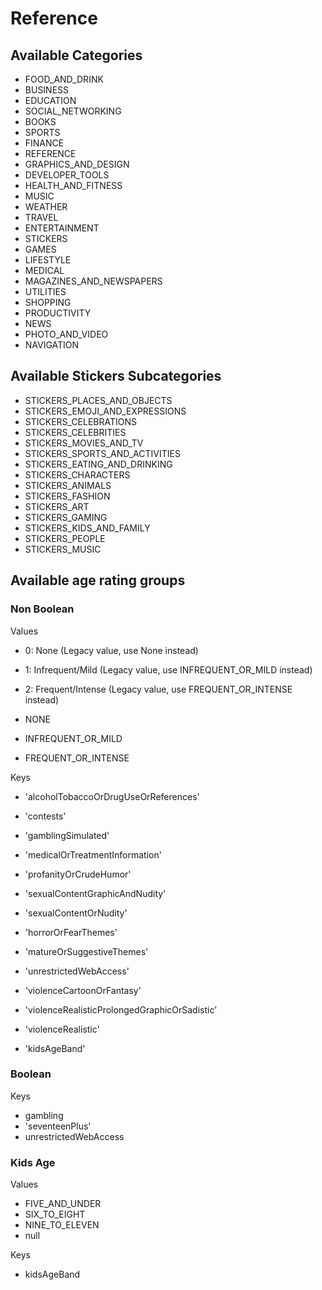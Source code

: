 

# Reference

## Available Categories
* FOOD_AND_DRINK
* BUSINESS
* EDUCATION
* SOCIAL_NETWORKING
* BOOKS
* SPORTS
* FINANCE
* REFERENCE
* GRAPHICS_AND_DESIGN
* DEVELOPER_TOOLS
* HEALTH_AND_FITNESS
* MUSIC
* WEATHER
* TRAVEL
* ENTERTAINMENT
* STICKERS
* GAMES
* LIFESTYLE
* MEDICAL
* MAGAZINES_AND_NEWSPAPERS
* UTILITIES
* SHOPPING
* PRODUCTIVITY
* NEWS
* PHOTO_AND_VIDEO
* NAVIGATION

## Available Stickers Subcategories
* STICKERS_PLACES_AND_OBJECTS
* STICKERS_EMOJI_AND_EXPRESSIONS
* STICKERS_CELEBRATIONS
* STICKERS_CELEBRITIES
* STICKERS_MOVIES_AND_TV
* STICKERS_SPORTS_AND_ACTIVITIES
* STICKERS_EATING_AND_DRINKING
* STICKERS_CHARACTERS
* STICKERS_ANIMALS
* STICKERS_FASHION
* STICKERS_ART
* STICKERS_GAMING
* STICKERS_KIDS_AND_FAMILY
* STICKERS_PEOPLE
* STICKERS_MUSIC

## Available age rating groups
### Non Boolean
Values
* 0: None (Legacy value, use None instead)
* 1: Infrequent/Mild (Legacy value, use INFREQUENT_OR_MILD instead)
* 2: Frequent/Intense (Legacy value, use FREQUENT_OR_INTENSE instead)

* NONE
* INFREQUENT_OR_MILD
* FREQUENT_OR_INTENSE

Keys
* 'alcoholTobaccoOrDrugUseOrReferences'
* 'contests'
* 'gamblingSimulated'
* 'medicalOrTreatmentInformation'
* 'profanityOrCrudeHumor'

* 'sexualContentGraphicAndNudity'
* 'sexualContentOrNudity'
* 'horrorOrFearThemes'
* 'matureOrSuggestiveThemes'
* 'unrestrictedWebAccess'
* 'violenceCartoonOrFantasy'
* 'violenceRealisticProlongedGraphicOrSadistic'
* 'violenceRealistic'
* 'kidsAgeBand'

### Boolean
Keys
* gambling
* 'seventeenPlus'
* unrestrictedWebAccess

### Kids Age
Values
* FIVE_AND_UNDER
* SIX_TO_EIGHT
* NINE_TO_ELEVEN
* null

Keys
* kidsAgeBand
